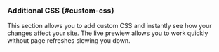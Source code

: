 ### Additional CSS {#custom-css}

This section allows you to add custom CSS and instantly see how your changes affect your site. The live prewiew allows you to work quickly without page refreshes slowing you down.





